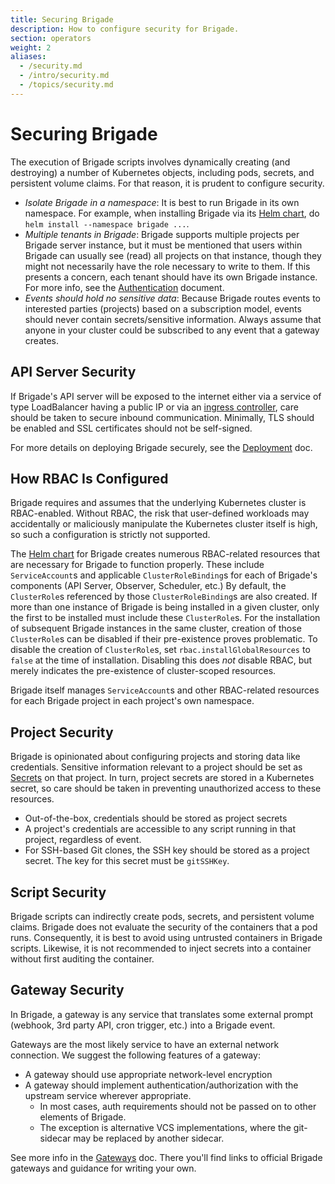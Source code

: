 ```yaml
---
title: Securing Brigade
description: How to configure security for Brigade.
section: operators
weight: 2
aliases:
  - /security.md
  - /intro/security.md
  - /topics/security.md
---
```


# Securing Brigade

The execution of Brigade scripts involves dynamically creating (and destroying)
a number of Kubernetes objects, including pods, secrets, and persistent volume
claims. For that reason, it is prudent to configure security.

- *Isolate Brigade in a namespace*: It is best to run Brigade in its own
  namespace. For example, when installing Brigade via its [Helm chart], do
  `helm install --namespace brigade ...`.
- *Multiple tenants in Brigade*: Brigade supports multiple projects per Brigade
  server instance, but it must be mentioned that users within Brigade can
  usually see (read) all projects on that instance, though they might not
  necessarily have the role necessary to write to them. If this presents a
  concern, each tenant should have its own Brigade instance. For more info,
  see the [Authentication] document.
- *Events should hold no sensitive data*: Because Brigade routes events to
  interested parties (projects) based on a subscription model, events should
  never contain secrets/sensitive information. Always assume that anyone in
  your cluster could be subscribed to any event that a gateway creates.

[Authentication]: /topics/administrators/authentication
  
## API Server Security

If Brigade's API server will be exposed to the internet either via a service of
type LoadBalancer having a public IP or via an [ingress controller], care
should be taken to secure inbound communication. Minimally, TLS should be
enabled and SSL certificates should not be self-signed.

For more details on deploying Brigade securely, see the [Deployment] doc.

[Helm chart]: https://github.com/brigadecore/brigade/tree/main/charts/brigade
[ingress controller]: https://kubernetes.io/docs/concepts/services-networking/ingress-controllers/
[Deployment]: /topics/operators/deploy

## How RBAC Is Configured

Brigade requires and assumes that the underlying Kubernetes cluster is
RBAC-enabled. Without RBAC, the risk that user-defined workloads may
accidentally or maliciously manipulate the Kubernetes cluster itself is high, so
such a configuration is strictly not supported.

The [Helm chart] for Brigade creates numerous RBAC-related resources that are
necessary for Brigade to function properly. These include `ServiceAccount`s and
applicable `ClusterRoleBinding`s for each of Brigade's components (API Server,
Observer, Scheduler, etc.) By default, the `ClusterRole`s referenced by those
`ClusterRoleBinding`s are also created. If more than one instance of Brigade is
being installed in a given cluster, only the first to be installed must include
these `ClusterRole`s. For the installation of subsequent Brigade instances in
the same cluster, creation of those `ClusterRole`s can be disabled if their
pre-existence proves problematic. To disable the creation of `ClusterRole`s, set
`rbac.installGlobalResources` to `false` at the time of installation. Disabling
this does _not_ disable RBAC, but merely indicates the pre-existence of
cluster-scoped resources.

Brigade itself manages `ServiceAccount`s and other RBAC-related resources for
each Brigade project in each project's own namespace.

## Project Security

Brigade is opinionated about configuring projects and storing data like
credentials. Sensitive information relevant to a project should be set as
[Secrets] on that project. In turn, project secrets are stored in a Kubernetes
secret, so care should be taken in preventing unauthorized access to these
resources.

- Out-of-the-box, credentials should be stored as project secrets
- A project's credentials are accessible to any script running in that project,
  regardless of event.
- For SSH-based Git clones, the SSH key should be stored as a project secret.
  The key for this secret must be `gitSSHKey`.

[Secrets]: /topics/project-developers/secrets

## Script Security

Brigade scripts can indirectly create pods, secrets, and persistent volume
claims. Brigade does not evaluate the security of the containers that a pod
runs. Consequently, it is best to avoid using untrusted containers in Brigade
scripts. Likewise, it is not recommended to inject secrets into a container
without first auditing the container.

## Gateway Security

In Brigade, a gateway is any service that translates some external prompt
(webhook, 3rd party API, cron trigger, etc.) into a Brigade event.

Gateways are the most likely service to have an external network connection. We
suggest the following features of a gateway:

- A gateway should use appropriate network-level encryption
- A gateway should implement authentication/authorization with the upstream service
  wherever appropriate.
  - In most cases, auth requirements should not be passed on to other elements of
    Brigade.
  - The exception is alternative VCS implementations, where the git-sidecar may
    be replaced by another sidecar.

See more info in the [Gateways] doc. There you'll find links to official
Brigade gateways and guidance for writing your own.

[Gateways]: /topics/operators/gateways

